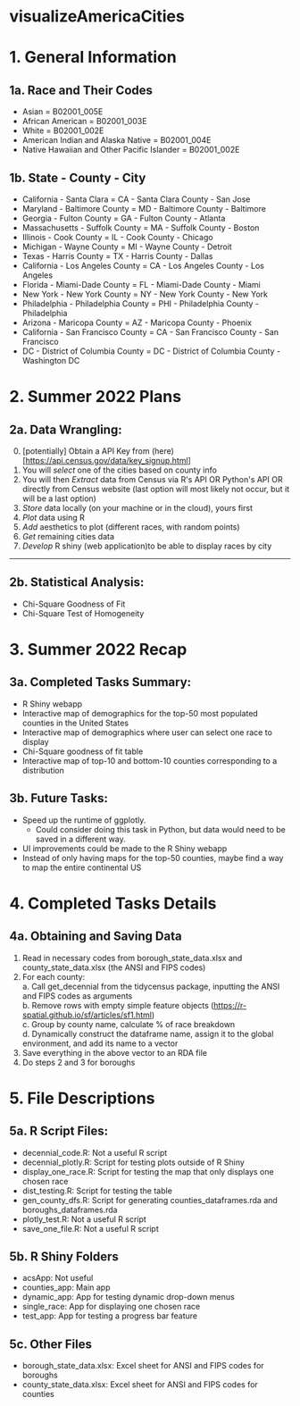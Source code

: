 # visualizeAmericaCities




# 1. General Information



## 1a. Race and Their Codes

- Asian = B02001_005E
- African American = B02001_003E
- White = B02001_002E 
- American Indian and Alaska Native = B02001_004E 
- Native Hawaiian and Other Pacific Islander = B02001_002E


## 1b. State - County - City

 - California - Santa Clara = CA - Santa Clara County  - San Jose
 - Maryland - Baltimore County = MD - Baltimore County -  Baltimore
 - Georgia - Fulton County = GA - Fulton County - Atlanta
 - Massachusetts - Suffolk County = MA - Suffolk County - Boston
 - Illinois - Cook County = IL - Cook County - Chicago
 - Michigan - Wayne County = MI - Wayne County - Detroit
 - Texas - Harris County = TX - Harris County - Dallas
 - California - Los Angeles County = CA - Los Angeles County - Los Angeles
 - Florida - Miami-Dade County = FL - Miami-Dade County - Miami
 - New York - New York County = NY - New York County - New York
 - Philadelphia - Philadelphia County = PHI - Philadelphia County - Philadelphia
 - Arizona - Maricopa County = AZ - Maricopa County - Phoenix
 - California - San Francisco County = CA - San Francisco County - San Francisco
 - DC - District of Columbia County = DC - District of Columbia County - Washington DC
 
 
# 2. Summer 2022 Plans
 
## 2a. Data Wrangling:

0. [potentially] Obtain a API Key from (here)[https://api.census.gov/data/key_signup.html]
0. You will *select* one of the cities based on county info
1. You will then *Extract* data from Census via R's API OR Python's API OR directly from Census  website (last option will most likely not occur, but it will be a last option)
2. *Store* data locally (on your machine or in the cloud), yours first
3. *Plot* data using R
4. *Add* aesthetics to plot (different races, with random points)
5. *Get* remaining cities data
6. *Develop* R shiny (web application)to be able to display races by city

-------

## 2b. Statistical Analysis:

- Chi-Square Goodness of Fit
- Chi-Square Test of Homogeneity

# 3. Summer 2022 Recap

## 3a. Completed Tasks Summary:
 - R Shiny webapp
 - Interactive map of demographics for the top-50 most populated counties in the United States
 - Interactive map of demographics where user can select one race to display
 - Chi-Square goodness of fit table
 - Interactive map of top-10 and bottom-10 counties corresponding to a distribution

## 3b. Future Tasks:
 - Speed up the runtime of ggplotly.
   - Could consider doing this task in Python, but data would need to be saved in a different way.
 - UI improvements could be made to the R Shiny webapp
 - Instead of only having maps for the top-50 counties, maybe find a way to map the entire continental US

# 4. Completed Tasks Details

## 4a. Obtaining and Saving Data
  1. Read in necessary codes from borough_state_data.xlsx and county_state_data.xlsx (the ANSI and FIPS codes)
  2. For each county: <br />
    a. Call get_decennial from the tidycensus package, inputting the ANSI and FIPS codes as arguments <br />
    b. Remove rows with empty simple feature objects (https://r-spatial.github.io/sf/articles/sf1.html) <br />
    c. Group by county name, calculate % of race breakdown <br />
    d. Dynamically construct the dataframe name, assign it to the global environment, and add its name to a vector <br />
  3. Save everything in the above vector to an RDA file
  4. Do steps 2 and 3 for boroughs



# 5. File Descriptions

## 5a. R Script Files:
  - decennial_code.R: Not a useful R script
  - decennial_plotly.R: Script for testing plots outside of R Shiny
  - display_one_race.R: Script for testing the map that only displays one chosen race
  - dist_testing.R: Script for testing the table
  - gen_county_dfs.R: Script for generating counties_dataframes.rda and boroughs_dataframes.rda
  - plotly_test.R: Not a useful R script
  - save_one_file.R: Not a useful R script

## 5b. R Shiny Folders
  - acsApp: Not useful
  - counties_app: Main app
  - dynamic_app: App for testing dynamic drop-down menus
  - single_race: App for displaying one chosen race
  - test_app: App for testing a progress bar feature

## 5c. Other Files
  - borough_state_data.xlsx: Excel sheet for ANSI and FIPS codes for boroughs
  - county_state_data.xlsx: Excel sheet for ANSI and FIPS codes for counties

